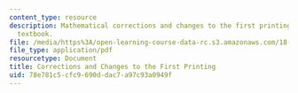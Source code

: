 ```yaml
---
content_type: resource
description: Mathematical corrections and changes to the first printing of the course
  textbook.
file: /media/https%3A/open-learning-course-data-rc.s3.amazonaws.com/18-100a-introduction-to-analysis-fall-2012/78e781c5cfc9690ddac7a97c93a0949f_MIT18_100AF12_Co1stprint.pdf
file_type: application/pdf
resourcetype: Document
title: Corrections and Changes to the First Printing
uid: 78e781c5-cfc9-690d-dac7-a97c93a0949f
---
```

